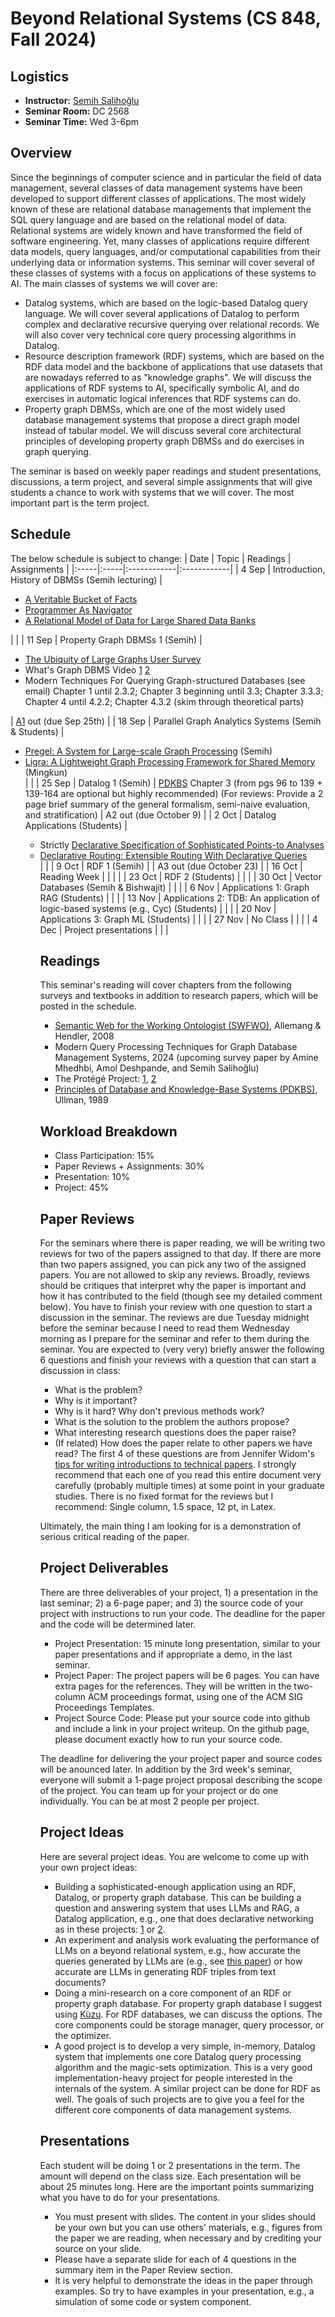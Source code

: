 # Beyond Relational Systems (CS 848, Fall 2024)

## Logistics
+ **Instructor:** [Semih Salihoğlu](https://cs.uwaterloo.ca/~ssalihog/)
+ **Seminar Room:** DC 2568
+ **Seminar Time:** Wed 3-6pm

## Overview
Since the beginnings of computer science and in particular the field of data management,
several classes of data management systems have been developed to support different 
classes of applications. The most widely known of these are relational database managements
that implement the SQL query language and are based on the relational model of data.
Relational systems are widely known and have transformed the field of software engineering.
Yet, many classes of applications require different data models, query languages,
and/or computational capabilities from their underlying data or information systems.
This seminar will cover several of these classes of systems with a focus on applications
of these systems to AI. The main classes of systems we will cover are: 
- Datalog systems, which are based on the logic-based Datalog query language. We will cover several applications of Datalog
  to perform complex and declarative recursive querying over relational records. We will also cover
  very technical core query processing algorithms in Datalog.
- Resource description framework (RDF) systems, which are based on the RDF data model and 
the backbone of applications that use datasets that are nowadays referred to as "knowledge graphs". 
We will discuss the applications of RDF systems to AI, specifically symbolic AI, and do exercises
in automatic logical inferences that RDF systems can do.
- Property graph DBMSs, which are one of the most widely used database management
systems that propose a direct graph model instead of tabular model. We will discuss several core architectural
principles of developing property graph DBMSs and do exercises in graph querying.

The seminar is based on weekly paper readings and student presentations, discussions,
a term project, and several simple assignments that will give students a chance to work with
systems that we will cover. The most important part is the term project.

## Schedule
The below schedule is subject to change:
| Date | Topic | Readings | Assignments |
|:-----|:-----|:------------|:------------| 
| 4 Sep | Introduction, History of DBMSs (Semih lecturing) | <ul><li>[A Veritable Bucket of Facts](https://dl.acm.org/doi/10.1145/1147376.1147382) </li> <li>[Programmer As Navigator](https://dl.acm.org/doi/10.1145/355611.362534)</li> <li>[A Relational Model of Data for Large Shared Data Banks](https://dl.acm.org/doi/abs/10.1145/362384.362685)</ul> | |
| 11 Sep | Property Graph DBMSs 1 (Semih) | <ul><li>[The Ubiquity of Large Graphs User Survey](https://cs.uwaterloo.ca/~jimmylin/publications/Sahu_etal_VLDBJ2019.pdf) </li> <li>What's Graph DBMS Video [1](https://www.youtube.com/watch?v=BksVyv5864k&list=PLnMU6rfAdE1CpxwilWJyWETgy2J-KPkZj) [2](https://www.youtube.com/watch?v=sr63gtm1-j8&list=PLnMU6rfAdE1CpxwilWJyWETgy2J-KPkZj&index=2) <li> Modern Techniques For Querying Graph-structured Databases (see email) Chapter 1 until 2.3.2; Chapter 3 beginning until 3.3; Chapter 3.3.3; Chapter 4 until 4.2.2; Chapter 4.3.2 (skim through theoretical parts)</li> </ul>  | [A1](assignments/a1/a1.md) out (due Sep 25th) |
| 18 Sep | Parallel Graph Analytics Systems (Semih & Students) | <ul><li> [Pregel: A System for Large-scale Graph Processing](https://dl.acm.org/doi/10.1145/1807167.1807184) (Semih) </li> <li> [Ligra: A Lightweight Graph Processing Framework for Shared Memory](https://jshun.csail.mit.edu/ligra.pdf) (Mingkun) </li> | |
| 25 Sep | Datalog 1 (Semih) | [PDKBS](http://www.lsv.fr/~goubault/BD/ullman-principles-of-database-and-knowledge-base-systems-volume-1.pdf) Chapter 3 (from pgs 96 to 139 + 139-164 are optional but highly recommended) (For reviews: Provide a 2 page brief summary of the general formalism, semi-naive evaluation, and stratification) | A2 out (due October 9) |
| 2 Oct | Datalog Applications (Students) | <ul> <li>Strictly [Declarative Specification of Sophisticated Points-to Analyses](https://yanniss.github.io/doop-oopsla09prelim.pdf) </li> <li> [Declarative Routing: Extensible Routing With Declarative Queries](https://netdb.cis.upenn.edu/papers/declarenet.pdf)</li> | |
| 9 Oct |  RDF 1 (Semih) | | A3 out (due October 23) |
| 16 Oct | Reading Week | | | |
| 23 Oct | RDF 2 (Students) | | |
| 30 Oct |  Vector Databases (Semih & Bishwajit) | | |
| 6 Nov | Applications 1: Graph RAG (Students) | | |
| 13 Nov | Applications 2: TDB: An application of logic-based systems (e.g., Cyc) (Students) | | |
| 20 Nov | Applications 3: Graph ML (Students) | | |
| 27 Nov | No Class | | |
| 4 Dec | Project presentations | | |

## Readings

This seminar's reading will cover chapters from the following surveys and textbooks in addition to research papers, which will be posted in the schedule.
+ [Semantic Web for the Working Ontologist (SWFWO)](https://tinyurl.com/2p9672s2), Allemang \& Hendler, 2008
+ Modern Query Processing Techniques for Graph Database Management Systems, 2024 (upcoming survey paper by Amine Mhedhbi, Amol Deshpande, and Semih Salihoğlu)
+ The Protégé Project: [1](https://perso.liris.cnrs.fr/amille/enseignements/MasterCode/IC_IA/session2/protege_evolution.pdf), [2](https://dl.acm.org/doi/pdf/10.1145/2757001.2757003)
+ [Principles of Database and Knowledge-Base Systems (PDKBS)](https://www.sti-innsbruck.at/sites/default/files/Knowledge-Representation-Search-and-Rules/principles-of-database-and-knowledge-base-systems-volume-1-1.pdf), Ullman, 1989


## Workload Breakdown
+ Class Participation: 15%
+ Paper Reviews + Assignments: 30%
+ Presentation: 10%
+ Project: 45%

## Paper Reviews
For the seminars where there is paper reading, we will be writing two reviews for two of the papers 
assigned to that day. If there are more than two papers assigned, you can pick any two of 
the assigned papers. You are not allowed to skip any reviews. Broadly, reviews should be critiques that interpret
why the paper is important and how it has contributed to the field (though see my detailed comment below). 
You have to finish your review with 
one question to start a discussion in the seminar. The reviews are due Tuesday midnight before the seminar
because I need to read them Wednesday morning as I prepare for the seminar and refer to them during the seminar.
You are expected to (very very) briefly answer the following 6 questions and finish your reviews with a
question that can start a discussion in class:

+ What is the problem?
+ Why is it important?
+ Why is it hard? Why don't previous methods work?
+ What is the solution to the problem the authors propose?
+ What interesting research questions does the paper raise?
+ (If related) How does the paper relate to other papers we have read?
The first 4 of these questions are from Jennifer 
Widom's [tips for writing introductions to technical papers](https://cs.stanford.edu/people/widom/paper-writing.html). 
I strongly recommend that each one of you read this entire document 
very carefully (probably multiple times) at some point in your graduate studies. There is no fixed format for the reviews 
but I recommend: Single column, 1.5 space, 12 pt, in Latex.

Ultimately, the main thing I am looking for is a demonstration of serious critical reading of the paper.

## Project Deliverables
There are three deliverables of your project, 1) a presentation in the last seminar; 2) a 6-page paper; and 3) the
source code of your project with instructions to run your code. The deadline for the paper and the code will be 
determined later.
+ Project Presentation: 15 minute long presentation, similar to your paper presentations and if appropriate a demo, in the last seminar.
+ Project Paper: The project papers will be 6 pages. You can have extra pages for the references.
They will be written in the two-column ACM proceedings format, using one of the ACM SIG Proceedings Templates.
+ Project Source Code: Please put your source code into github and include a link in your project writeup. 
On the github page, please document exactly how to run your source code.

The deadline for delivering the your project paper and source codes will be anounced later.
In addition by the 3rd week's seminar, everyone will submit a 1-page project proposal describing the scope of the project.
You can team up for your project or do one individually. You can be at most 2 people per project.

## Project Ideas
Here are several project ideas. You are welcome to come up with your own project ideas:
- Building a sophisticated-enough application using an RDF, Datalog, or property graph database. This can be building
a question and answering system that uses LLMs and RAG, a Datalog application, e.g., one that does declarative
networking as in these projects: [1](https://dl.acm.org/doi/pdf/10.1145/1592761.1592785) or [2](https://www2.eecs.berkeley.edu/Pubs/TechRpts/2009/EECS-2009-173.pdf).
- An experiment and analysis work evaluating the performance of LLMs on a beyond relational system, e.g.,
how accurate the queries generated by LLMs are (e.g., see [this paper](https://arxiv.org/pdf/2311.07509)) or
how accurate are LLMs in generating RDF triples from text documents?
- Doing a mini-research on a core component of an RDF or property graph database. For property graph
database I suggest using [Kùzu](https://github.com/kuzudb/kuzu). For RDF databases, we can discuss the options.
The core components could be storage manager, query processor, or the optimizer.
- A good project is to develop a very simple, in-memory, Datalog system that implements one core Datalog query processing algorithm
and the magic-sets optimization. This is a very good implementation-heavy project for people interested
in the internals of the system. A similar project can be done for RDF as well. The goals of such projects are to give
you a feel for the different core components of data management systems.

## Presentations
Each student will be doing 1 or 2 presentations in the term. The amount will depend on the class size. 
Each presentation will be about 25 minutes long. 
Here are the important points summarizing what you have to do for your presentations.

+ You must present with slides. The content in your slides should be your own but you can use others' materials, e.g., 
figures from the paper we are reading, when necessary and by crediting your source on your slide.
+ Please have a separate slide for each of 4 questions in the summary item in the Paper Review section.
+ It is very helpful to demonstrate the ideas in the paper through examples. So try to have examples in your presentation, e.g., a simulation of some code or system component.
